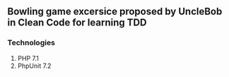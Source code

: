 ## Bowling game excersice proposed by UncleBob in Clean Code for learning TDD

### Technologies

1. PHP 7.1
2. PhpUnit 7.2
